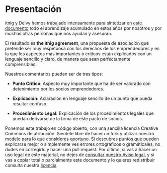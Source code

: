 # Presentación

itnig y Delvy hemos trabajado intensamente para sintetizar en [este documento](../es_ES/theitnigagreement.md) todo el aprendizaje acumulado en estos años por nosotros y por muchas otras personas que nos ayudan y asesoran.

El resultado es **the itnig agreement**, una propuesta de asociación que pretende ser muy respetuosa con los derechos de los emprendedores y en la que los aspectos más importantes o críticos están explicados con un lenguaje sencillo y claro, de manera que sean perfectamente comprensibles.

Nuestros comentarios pueden ser de tres tipos:

- **Punto Crítico**: Aspecto muy importante que ha de ser valorado con detenimiento por los socios emprendedores.

- **Explicación:** Aclaración en lenguaje sencillo de un punto que pueda resultar confuso.

- **Procedimiento Legal:** Explicación de los procedimientos legales que puedan derivarse de la firma de este pacto de socios.

Ponemos este trabajo en código abierto, con una sencilla licencia
Creative Commons de atribución. Siéntete libre de hacer un fork y
utilizar nuestro modelo para lo que consideres oportuno. Si descubres
puntos que pueden explicarse mejor o simplemente ves errores
ortográficos o gramáticales, no dudes en corregirlo y hacer una pull
request. Por último, si vas a hacer un uso legal de este material, no
dejes de [consultar nuestro Aviso legal](../es_ES/avisolegal.md), y si vas a copiar total o parcialmente este documento y lo quieres redistribuir consulta nuestra [licencia](../master/license.md).

